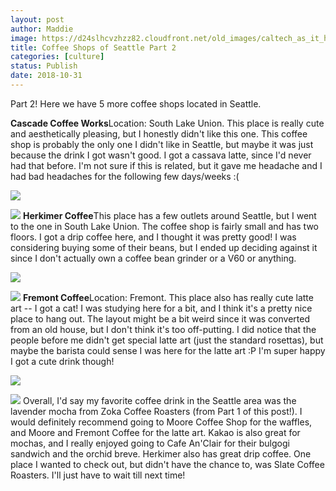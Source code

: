 ```yaml
---
layout: post
author: Maddie
image: https://d24slhcvzhzz82.cloudfront.net/old_images/caltech_as_it_happens/6a0105349b8251970b022ad39b546d200d.jpg
title: Coffee Shops of Seattle Part 2 
categories: [culture]
status: Publish
date: 2018-10-31
---
```


Part 2! Here we have 5 more coffee shops located in Seattle.

**Cascade Coffee Works**Location: South Lake Union. This place is really cute and aesthetically pleasing, but I honestly didn't like this one. This coffee shop is probably the only one I didn't like in Seattle, but maybe it was just because the drink I got wasn't good. I got a cassava latte, since I'd never had that before. I'm not sure if this is related, but it gave me headache and I had bad headaches for the following few days/weeks :(

![](https://d24slhcvzhzz82.cloudfront.net/old_images/caltech_as_it_happens/6a0105349b8251970b022ad3baf933200b.jpg)

![](https://d24slhcvzhzz82.cloudfront.net/old_images/6a01b8d28f2857970c022ad3754236200c-320wi.jpg)
**Herkimer Coffee**This place has a few outlets around Seattle, but I went to the one in South Lake Union. The coffee shop is fairly small and has two floors. I got a drip coffee here, and I thought it was pretty good! I was considering buying some of their beans, but I ended up deciding against it since I don't actually own a coffee bean grinder or a V60 or anything.


![](https://d24slhcvzhzz82.cloudfront.net/old_images/caltech_as_it_happens/6a0105349b8251970b022ad3baf92f200b.jpg)

![](https://d24slhcvzhzz82.cloudfront.net/old_images/caltech_as_it_happens/6a0105349b8251970b022ad3baf8ec200b.jpg)
**Fremont Coffee**Location: Fremont. This place also has really cute latte art -- I got a cat! I was studying here for a bit, and I think it's a pretty nice place to hang out. The layout might be a bit weird since it was converted from an old house, but I don't think it's too off-putting. I did notice that the people before me didn't get special latte art (just the standard rosettas), but maybe the barista could sense I was here for the latte art :P I'm super happy I got a cute drink though!


![](https://d24slhcvzhzz82.cloudfront.net/old_images/caltech_as_it_happens/6a0105349b8251970b022ad375428d200c.jpg)

![](https://d24slhcvzhzz82.cloudfront.net/old_images/caltech_as_it_happens/6a0105349b8251970b022ad3baf923200b.jpg)
Overall, I'd say my favorite coffee drink in the Seattle area was the lavender mocha from Zoka Coffee Roasters (from Part 1 of this post!). I would definitely recommend going to Moore Coffee Shop for the waffles, and Moore and Fremont Coffee for the latte art. Kakao is also great for mochas, and I really enjoyed going to Cafe An'Clair for their bulgogi sandwich and the orchid breve. Herkimer also has great drip coffee. One place I wanted to check out, but didn't have the chance to, was Slate Coffee Roasters. I'll just have to wait till next time!
